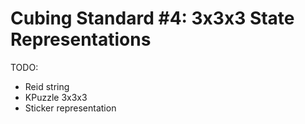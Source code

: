 # Cubing Standard #4: 3x3x3 State Representations

TODO:

- Reid string
- KPuzzle 3x3x3
- Sticker representation
